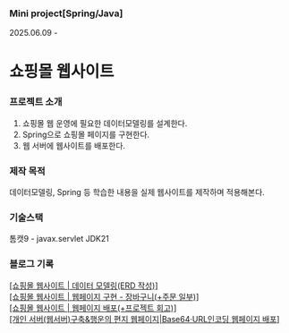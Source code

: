 ### Mini project[Spring/Java] 
2025.06.09 -
# 쇼핑몰 웹사이트

### 프로젝트 소개
1. 쇼핑몰 웹 운영에 필요한 데이터모델링를 설계한다.<br/>
2. Spring으로 쇼핑몰 페이지를 구현한다.<br/>
3. 웹 서버에 웹사이트를 배포한다.<br/>

### 제작 목적
데이터모델링, Spring 등 학습한 내용을 실제 웹사이트를 제작하며 적용해본다.<br/>

### 기술스택
톰캣9 - javax.servlet
JDK21

### 블로그 기록
<a href="http://codetails.tistory.com/16">[쇼핑몰 웹사이트 | 데이터 모델링(ERD 작성)]<br/>
<a href="http://codetails.tistory.com/18">[쇼핑몰 웹사이트 | 웹페이지 구현 - 장바구니(+주문 일부)]<br/>
<a href="http://codetails.tistory.com/20">[쇼핑몰 웹사이트 | 웹페이지 배포(+프로젝트 회고)]<br/> 
<a href="http://codetails.tistory.com/13">[개인 서버(웹서버)구축&행운의 편지 웹페이지|Base64·URL인코딩 웹페이지 배포]
